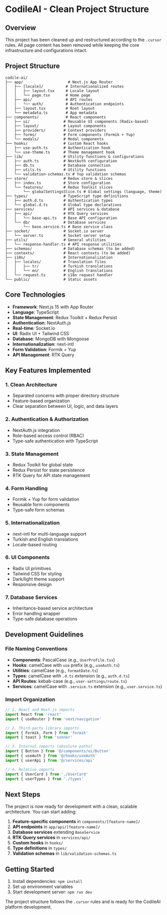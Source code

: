 # CodileAI - Clean Project Structure
  
## Overview
This project has been cleaned up and restructured according to the `.cursor` rules. All page content has been removed while keeping the core infrastructure and configurations intact.

## Project Structure

```
codile-ai/
├── app/                    # Next.js App Router
│   ├── [locale]/          # Internationalized routes
│   │   ├── layout.tsx     # Locale layout
│   │   └── page.tsx       # Home page
│   ├── api/               # API routes
│   │   └── auth/          # Authentication endpoints
│   ├── layout.tsx         # Root layout
│   └── metadata.ts        # App metadata
├── components/            # React components
│   ├── ui/               # Reusable UI components (Radix-based)
│   ├── layout/           # Layout components
│   ├── providers/        # Context providers
│   ├── forms/            # Form components (Formik + Yup)
│   └── modals/           # Modal components
├── hooks/                # Custom React hooks
│   ├── use-auth.ts       # Authentication hook
│   └── use-theme.ts      # Theme management hook
├── lib/                  # Utility functions & configurations
│   ├── auth.ts           # NextAuth configuration
│   ├── db.ts             # Database connection
│   ├── utils.ts          # Utility functions
│   └── validation-schemas.ts # Yup validation schemas
├── store/                # Redux store & slices
│   ├── index.ts          # Store configuration
│   └── features/         # Redux Toolkit slices
│       └── globalSettingsSlice.ts # Global settings (language, theme)
├── types/                # TypeScript type definitions
│   ├── auth.d.ts         # Authentication types
│   └── global.d.ts       # Global type declarations
├── services/             # API services & database
│   ├── api/              # RTK Query services
│   │   └── base-api.ts   # Base API configuration
│   └── db/               # Database services
│       └── base.service.ts # Base service class
├── socket/               # Socket.io server
│   └── server.ts         # Socket server setup
├── utils/                # General utilities
│   └── response-handler.ts # API response utilities
├── schemas/              # Database schemas (to be added)
├── contexts/             # React contexts (to be added)
├── i18n/                 # Internationalization
│   ├── locales/          # Translation files
│   │   ├── tr/           # Turkish translations
│   │   └── en/           # English translations
│   └── request.ts        # i18n request handler
└── public/               # Static assets
```

## Core Technologies
- **Framework**: Next.js 15 with App Router
- **Language**: TypeScript
- **State Management**: Redux Toolkit + Redux Persist
- **Authentication**: NextAuth.js
- **Real-time**: Socket.io
- **UI**: Radix UI + Tailwind CSS
- **Database**: MongoDB with Mongoose
- **Internationalization**: next-intl
- **Form Validation**: Formik + Yup
- **API Management**: RTK Query

## Key Features Implemented

### 1. Clean Architecture
- Separated concerns with proper directory structure
- Feature-based organization
- Clear separation between UI, logic, and data layers

### 2. Authentication & Authorization
- NextAuth.js integration
- Role-based access control (RBAC)
- Type-safe authentication with TypeScript

### 3. State Management
- Redux Toolkit for global state
- Redux Persist for state persistence
- RTK Query for API state management

### 4. Form Handling
- Formik + Yup for form validation
- Reusable form components
- Type-safe form schemas

### 5. Internationalization
- next-intl for multi-language support
- Turkish and English translations
- Locale-based routing

### 6. UI Components
- Radix UI primitives
- Tailwind CSS for styling
- Dark/light theme support
- Responsive design

### 7. Database Services
- Inheritance-based service architecture
- Error handling wrapper
- Type-safe database operations

## Development Guidelines

### File Naming Conventions
- **Components**: PascalCase (e.g., `UserProfile.tsx`)
- **Hooks**: camelCase with `use` prefix (e.g., `useAuth.ts`)
- **Utilities**: camelCase (e.g., `formatDate.ts`)
- **Types**: camelCase with `.d.ts` extension (e.g., `auth.d.ts`)
- **API Routes**: kebab-case (e.g., `user-settings/route.ts`)
- **Services**: camelCase with `.service.ts` extension (e.g., `user.service.ts`)

### Import Organization
```typescript
// 1. React and Next.js imports
import React from 'react'
import { useRouter } from 'next/navigation'

// 2. Third-party library imports
import { Formik, Form } from 'formik'
import { toast } from 'sonner'

// 3. Internal imports (absolute paths)
import { Button } from '@/components/ui/Button'
import { useAuth } from '@/hooks/useAuth'
import { userApi } from '@/services/api'

// 4. Relative imports
import { UserCard } from './UserCard'
import { userTypes } from './types'
```

## Next Steps

The project is now ready for development with a clean, scalable architecture. You can start adding:

1. **Feature-specific components** in `components/[feature-name]/`
2. **API endpoints** in `app/api/[feature-name]/`
3. **Database services** extending `BaseService`
4. **RTK Query services** in `services/api/`
5. **Custom hooks** in `hooks/`
6. **Type definitions** in `types/`
7. **Validation schemas** in `lib/validation-schemas.ts`

## Getting Started

1. Install dependencies: `npm install`
2. Set up environment variables
3. Start development server: `npm run dev`

The project structure follows the `.cursor` rules and is ready for the CodileAI platform development. 

